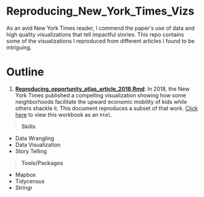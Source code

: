 # Reproducing_New_York_Times_Vizs

As an avid New York Times reader, I commend the paper's use of data and high quality visualizations that tell impactful stories. This repo contains some of the visualizations I reproduced from different articles I found to be intriguing.

# Outline

1. **[Reproducing_opportunity_atlas_article_2018.Rmd](https://github.com/tatesfaye/ttesfaye/blob/master/Reproducing_New_York_Times_Vizs/reproducing_opportunity_atlas_article_2018.Rmd)**: In 2018, the New York Times published a compelling visualization showing how some neighborhoods facilitate the upward economic mobility of kids while others shackle it. This document reproduces a subset of that work. [Click here](https://github.com/tatesfaye/ttesfaye/blob/master/Reproducing_New_York_Times_Vizs/reproducing_opportunity_atlas_article_2018.html) to view this workbook as an `html`.

  > **Skills**

  * Data Wrangling
  * Data Visualization
  * Story Telling

  > **Tools/Packages**

  * Mapbox
  * Tidycensus
  * Stringr
